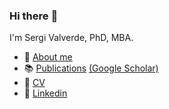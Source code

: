 ### Hi there :wave:


I'm Sergi Valverde, PhD, MBA.

- :raising_hand: [About me](about_me.md)
- :books: [Publications](publications.md) [(Google Scholar)](https://scholar.google.com/citations?user=5liA0PAAAAAJ&hl=en)
- :pushpin: [CV](cv.md)
- :blue_book: [Linkedin](https://www.linkedin.com/in/sergi-valverde-772940114/)

